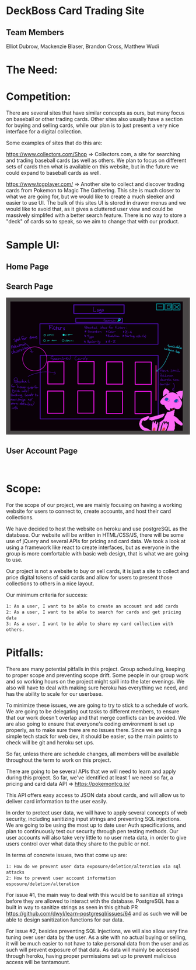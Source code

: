 # DeckBoss Card Trading Site
## Team Members
Elliot Dubrow, Mackenzie Blaser, Brandon Cross, Matthew Wudi

# The Need:


# Competition:

There are several sites that have similar concepts as ours, but many focus on baseball or other trading cards. Other sites also usually have a section for buying and selling cards, while our plan is to just present a very nice interface for a digital collection. 

Some examples of sites that do this are:

https://www.collectors.com/Shop => Collectors.com, a site for searching and trading baseball cards (as well as others. We plan to focus on different sets of cards then what is available on this website, but in the future we could expand to baseball cards as well.

https://www.tcgplayer.com/ => Another site to collect and discover trading cards from Pokemon to Magic The Gathering. This site is much closer to what we are going for, but we would like to create a much sleeker and easier to use UI. The bulk of this sites UI is stored in drawer menus and we would like to avoid that, as it gives a cluttered user view and could be massively simplifed with a better search feature. There is no way to store a "deck" of cards so to speak, so we aim to change that with our product.






# Sample UI:

## Home Page 

## Search Page
<img src="proposalImages/Searchlayout.png" alt="searchlayout">

## User Account Page
<img src="">


# Scope:

For the scope of our project, we are mainly focusing on having a working website for users to connect to, create accounts, and host their card collections.

We have decided to host the website on heroku and use postgreSQL as the database. Our website will be written in HTML/CSS/JS, there will be some use of jQuery and several APIs for pricing and card data. We took a look at using a framework like react to create interfaces, but as everyone in the group is more comfortable with basic web design, that is what we are going to use.
	
Our project is not a website to buy or sell cards, it is just a site to collect and price digital tokens of said cards and allow for users to present those collections to others in a nice layout. 
	
Our minimum criteria for success:
	
	1: As a user, I want to be able to create an account and add cards
	2: As a user, I want to be able to search for cards and get pricing data
	3: As a user, I want to be able to share my card collection with others.


# Pitfalls:

There are many potential pitfalls in this project. Group scheduling, keeping to proper scope and preventing scope drift. Some people in our group work and so working hours on the project might spill into the later evenings. We also will have to deal with making sure heroku has everything we need, and has the ability to scale for our userbase.

To minimize these issues, we are going to try to stick to a schedule of work. We are going to be delegating out tasks to different members, to ensure that our work doesn't overlap and that merge conflicts can be avoided. We are also going to ensure that everyone's coding environment is set up properly, as to make sure there are no issues there. Since we are using a simple tech stack for web dev, it should be easier, so the main points to check will be git and heroku set ups.

So far, unless there are schedule changes, all members will be available throughout the term to work on this project.

There are going to be several APIs that we will need to learn and apply during this project. So far, we've identified at least 1 we need so far, a pricing and card data API => https://pokemontcg.io/
	
This API offers easy access to JSON data about cards, and will allow us to deliver card information to the user easily.

In order to protect user data, we will have to apply several concepts of web security, including sanitizing input strings and preventing SQL injections. We are going to be using the most up to date user Auth specifications, and plan to continuously test our security through pen testing methods. Our user accounts will also take very little to no user meta data, in order to give users control over what data they share to the public or not.

In terms of concrete issues, two that come up are:
	
	1: How do we prevent user data exposure/deletion/alteration via sql attacks
	2: How to prevent user account information esposure/deletion/alteration

For issue #1, the main way to deal with this would be to sanitize all strings before they are allowed to interact with the database. PostgreSQL has a built in way to sanitize strings as seen in this github PR https://github.com/dwyl/learn-postgresql/issues/64 and as such we will be able to design sanitization functions for our data.

For issue #2, besides preventing SQL Injections, we will also allow very fine tuning over user data by the user. As a site with no actual buying or selling, it will be much easier to not have to take personal data from the user and as such will prevent exposure of that data. As data will mainly be accessed through heroku, having proper permissions set up to prevent malicious access will be tantamount.
